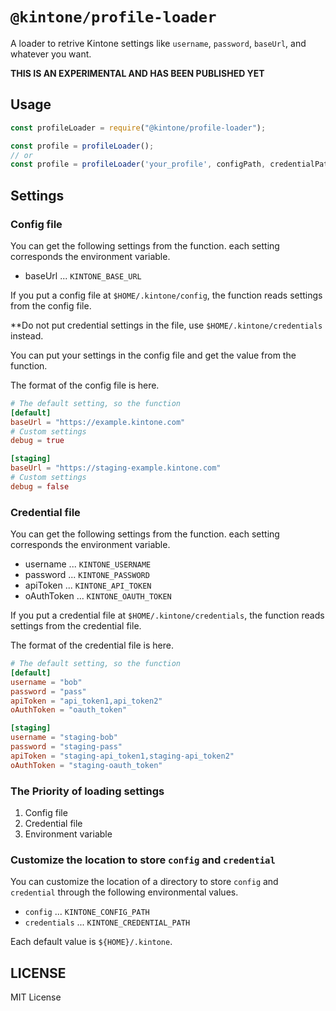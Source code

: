 # `@kintone/profile-loader`

A loader to retrive Kintone settings like `username`, `password`, `baseUrl`, and whatever you want.

**THIS IS AN EXPERIMENTAL AND HAS BEEN PUBLISHED YET**

## Usage

```js
const profileLoader = require("@kintone/profile-loader");

const profile = profileLoader();
// or
const profile = profileLoader('your_profile', configPath, credentialPath);
```

## Settings

### Config file

You can get the following settings from the function.
each setting corresponds the environment variable.

- baseUrl ... `KINTONE_BASE_URL`

If you put a config file at `$HOME/.kintone/config`, the function reads settings from the config file.

**Do not put credential settings in the file, use `$HOME/.kintone/credentials` instead.

You can put your settings in the config file and get the value from the function.

The format of the config file is here.

```toml
# The default setting, so the function
[default]
baseUrl = "https://example.kintone.com"
# Custom settings
debug = true

[staging]
baseUrl = "https://staging-example.kintone.com"
# Custom settings
debug = false
```

### Credential file

You can get the following settings from the function.
each setting corresponds the environment variable.

- username ... `KINTONE_USERNAME`
- password ... `KINTONE_PASSWORD`
- apiToken ... `KINTONE_API_TOKEN`
- oAuthToken ... `KINTONE_OAUTH_TOKEN`

If you put a credential file at `$HOME/.kintone/credentials`, the function reads settings from the credential file.

The format of the credential file is here.

```toml
# The default setting, so the function
[default]
username = "bob"
password = "pass"
apiToken = "api_token1,api_token2"
oAuthToken = "oauth_token"

[staging]
username = "staging-bob"
password = "staging-pass"
apiToken = "staging-api_token1,staging-api_token2"
oAuthToken = "staging-oauth_token"
```

### The Priority of loading settings

1. Config file
1. Credential file
1. Environment variable

### Customize the location to store `config` and `credential`

You can customize the location of a directory to store `config` and `credential` through the following environmental values.

- `config` ... `KINTONE_CONFIG_PATH`
- `credentials` ... `KINTONE_CREDENTIAL_PATH`

Each default value is `${HOME}/.kintone`.

## LICENSE
MIT License
